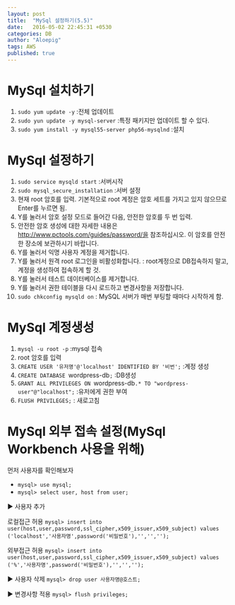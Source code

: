 ```yaml
---
layout: post
title:  "MySql 설정하기(5.5)"
date:   2016-05-02 22:45:31 +0530
categories: DB
author: "Aloepig"
tags: AWS
published: true
---
```

MySql 설치하기
==============
1. `sudo yum update -y` :전체 업데이트
2. `sudo yun update -y mysql-server` :특정 패키지만 업데이트 할 수 있다.
3. `sudo yum install -y mysql55-server php56-mysqlnd` :설치

MySql 설정하기
==============
1. `sudo service mysqld start` :서버시작
2. `sudo mysql_secure_installation` :서버 설정
3. 현재 root 암호를 입력. 기본적으로 root 계정은 암호 세트를 가지고 있지 않으므로 Enter를 누르면 됨.
4. Y를 눌러서 암호 설정 모드로 들어간 다음, 안전한 암호를 두 번 입력. 
5. 안전한 암호 생성에 대한 자세한 내용은 http://www.pctools.com/guides/password/을 참조하십시오. 이 암호를 안전한 장소에 보관하시기 바랍니다.
6. Y를 눌러서 익명 사용자 계정을 제거합니다.
7. Y를 눌러서 원격 root 로그인을 비활성화합니다. : root계정으로 DB접속하지 말고, 계정을 생성하여 접속하게 할 것.
8. Y를 눌러서 테스트 데이터베이스를 제거합니다.
9. Y를 눌러서 권한 테이블을 다시 로드하고 변경사항을 저장합니다.
10. `sudo chkconfig mysqld on` : MySQL 서버가 매번 부팅할 때마다 시작하게 함.

MySql 계정생성
==============
1. `mysql -u root -p` :mysql 접속
2. root 암호를 입력
3. `CREATE USER '유저명'@'localhost' IDENTIFIED BY '비번';` :계정 생성
4. `CREATE DATABASE `wordpress-db`;` :DB생성
5. `GRANT ALL PRIVILEGES ON `wordpress-db`.* TO "wordpress-user"@"localhost";` :유저에게 권한 부여
6. `FLUSH PRIVILEGES;` : 새로고침

MySql 외부 접속 설정(MySql Workbench 사용을 위해)
==============
먼저 사용자를 확인해보자
* `mysql> use mysql;`
* `mysql> select user, host from user;`

▶ 사용자 추가

로컬접근 허용
`mysql> insert into user(host,user,password,ssl_cipher,x509_issuer,x509_subject) values ('localhost','사용자명',password('비밀번호'),'','','');`

외부접근 허용
`mysql> insert into user(host,user,password,ssl_cipher,x509_issuer,x509_subject) values ('%','사용자명',password('비밀번호'),'','','');`

▶ 사용자 삭제
`mysql> drop user 사용자명@호스트;`

▶ 변경사항 적용
`mysql> flush privileges;`
